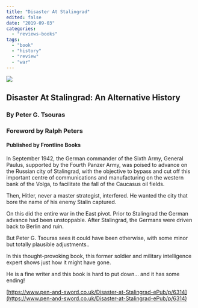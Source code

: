 ```yaml
---
title: "Disaster At Stalingrad"
edited: false
date: "2019-09-03"
categories:
  - "reviews-books"
tags:
  - "book"
  - "history"
  - "review"
  - "war"
---
```


![](https://www.hellbound.ca/wp-content/uploads/2019/08/Disaster-At-Stalingrad.jpg)

## Disaster At Stalingrad: An Alternative History

### By Peter G. Tsouras

### Foreword by Ralph Peters

#### Published by Frontline Books

In September 1942, the German commander of the Sixth Army, General Paulus, supported by the Fourth Panzer Army, was poised to advance on the Russian city of Stalingrad, with the objective to bypass and cut off this important centre of communications and manufacturing on the western bank of the Volga, to facilitate the fall of the Caucasus oil fields.

Then, Hitler, never a master strategist, interfered. He wanted the city that bore the name of his enemy Stalin captured.

On this did the entire war in the East pivot. Prior to Stalingrad the German advance had been unstoppable. After Stalingrad, the Germans were driven back to Berlin and ruin.

But Peter G. Tsouras sees it could have been otherwise, with some minor but totally plausible adjustments..

In this thought-provoking book, this former soldier and military intelligence expert shows just how it might have gone.

He is a fine writer and this book is hard to put down… and it has some ending!

[https://www.pen-and-sword.co.uk/Disaster-at-Stalingrad-ePub/p/6314](https://www.pen-and-sword.co.uk/Disaster-at-Stalingrad-ePub/p/6314)
